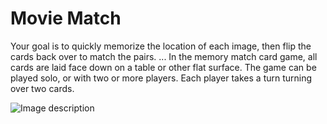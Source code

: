 # Movie Match
Your goal is to quickly memorize the location of each image, then flip the cards back over to match the pairs. ... In the memory match card game, all cards are laid face down on a table or other flat surface. The game can be played solo, or with two or more players. Each player takes a turn turning over two cards.





![Image description](readme-pic.gif )
